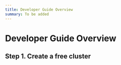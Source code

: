 ```yaml
---
title: Developer Guide Overview
summary: To be added
---
```


# Developer Guide Overview

## Step 1. Create a free cluster